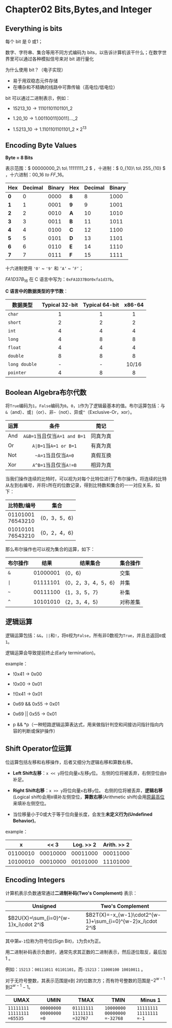 <head>
   <script>
  MathJax = {
    tex: {
      inlineMath: [['$', '$'], ['\\(', '\\)']]
    }
  };
</script>
<script src="https://cdn.jsdelivr.net/npm/mathjax@3/es5/tex-mml-chtml.js" async></script>
</head>

# Chapter02 Bits,Bytes,and Integer

## Everything is bits

每个 bit 是 0 或1；

数字、字符串、集合等用不同方式编码为 bits，以告诉计算机该干什么；在数字世界里可以通过各种模拟信号来对 bit 进行量化

为什么使用 bit？（电子实现）

- 易于用双稳态元件存储
- 在嘈杂和不精确的线路中可靠传输（高电位/低电位）

bit 可以通过二进制表示，例如：

- $15213\_{10}\rightarrow 11101101101101\_{2}$

- $1.20\_{10}\rightarrow 1.00110011[0011]...\_{2}$

- $1.5213\_{10}\rightarrow 1.1101101101101\_2\times2^{13}$

## Encoding Byte Values

**Byte = 8 Bits**

表示范围：$ 00000000\_2\ to\ 11111111\_2 $ ，十进制：$ 0\_{10}\ to\ 255\_{10} $ ，十六进制：$00\_{16}\ to\ FF\_{16}$。

| Hex   | Decimal | Binary | Hex   | Decimal | Binary |
| ----- | ------- | ------ | ----- | ------- | ------ |
| **0** | 0       | 0000   | **8** | 8       | 1000   |
| **1** | 1       | 0001   | **9** | 9       | 1001   |
| **2** | 2       | 0010   | **A** | 10      | 1010   |
| **3** | 3       | 0011   | **B** | 11      | 1011   |
| **4** | 4       | 0100   | **C** | 12      | 1100   |
| **5** | 5       | 0101   | **D** | 13      | 1101   |
| **6** | 6       | 0110   | **E** | 14      | 1110   |
| **7** | 7       | 0111   | **F** | 15      | 1111   |

十六进制使用 `'0'` ~ `'9'` 和 `’A‘` ~ `’F‘`；

$FA1D37B_{16}$ 在 C 语言中写为：`0xFA1D37B`or`0xfa1d37b`。

**C 语言中的数据类型的字节数**：

| 数据类型          | Typical 32-bit | Typical 64-bit | x86-64 |
| ------------- |:--------------:|:--------------:|:------:|
| `char`        | 1              | 1              | 1      |
| `short`       | 2              | 2              | 2      |
| `int`         | 4              | 4              | 4      |
| `long`        | 4              | 8              | 8      |
| `float`       | 4              | 4              | 4      |
| `double`      | 8              | 8              | 8      |
| `long double` | -              | -              | 10/16  |
| `pointer`     | 4              | 8              | 8      |

## Boolean Algebra布尔代数

将`True`编码为`1`，`False`编码为`0`。`0`，`1`作为了逻辑最基本的值。布尔运算包括：与`&`（and）、或`|`（or）、非`~`（not）、异或`^`（Exclusive-Or，xor）。

| 运算  | 条件                       | 简记   |
| --- |:------------------------:| ---- |
| And | `A&B=1`当且仅当`A=1 and B=1` | 同真为真 |
| Or  | `A\|B=1`当`A=1 or B=1`    | 有真为真 |
| Not | `~A=1`当且仅当`A=0`          | 真假互换 |
| Xor | `A^B=1`当且仅当`A!=B`        | 相异为真 |

当我们操作连续的比特时，可以视为对每个比特位进行了布尔操作。将连续的比特从左到右编号，并将`1`所在的位数记录，得到比特数和集合的一一对应关系，如下：

| 比特数/编号                | 集合        |
| --------------------- | --------- |
| 01101001<br/>76543210 | {0，3，5，6} |
| 01010101<br/>76543210 | {0，2，4，6} |

那么布尔操作也可以视为集合的运算，如下：

| 布尔操作 | 结果       | 结果集合          | 集合操作 |
| ---- | -------- | ------------- | ---- |
| `&`  | 01000001 | {0，6}         | 交集   |
| `\|` | 01111101 | {0，2，3，4，5，6} | 并集   |
| `~`  | 00111100 | {1，3，5，7}     | 补集   |
| `^`  | 10101010 | {2，3，4，5}     | 对称差集 |

## 逻辑运算

逻辑运算包括：`&&`，`||`和`!`，将`0`视为`False`，所有非0数视为`True`，并且总返回`0`或`1`。

逻辑运算会导致提前终止(Early termination)。

example：

- !0x41 -> 0x00

- !0x00 -> 0x01

- !!0x41 -> 0x01

- 0x69 && 0x55 -> 0x01

- 0x69 || 0x55 -> 0x01

- p && *p（一种短路逻辑运算表达式，用来做指针判空和间接访问指针指向内容的判断或保护操作）

## Shift Operator位运算

位运算包括左移和右移操作，后者又细分为逻辑右移和算数右移。

- **Left Shift左移**：`x << y`将位向量`x`左移`y`位。
  左侧的位将被丢弃，右侧空位由`0`补足。

- **Right Shift右移**：`x >> y`将位向量`x`右移`y`位。
  右侧的位将被丢弃，**逻辑右移**(Logical shift)会用`0`填补左侧空位，**算数右移**(Arithmetic shift)会用<u>原最高位</u>来填补左侧空位。

- 当位移量小于0或大于等于位向量长度，会发生**未定义行为(Undefined Behavior)**。

example：

| x        | << 3     | Log. >> 2 | Arith. >> 2 |
| -------- | -------- | --------- | ----------- |
| 01100010 | 00010000 | 00011000  | 00011000    |
| 10100010 | 00010000 | 00101000  | 11101000    |

## Encoding Integers

计算机表示负数通常通过**二进制补码(Two's Complement)** 表示：

| Unsigned                              | Two's Complement                                           |
| ------------------------------------- | ---------------------------------------------------------- |
| $B2U(X)=\sum_{i=0}^{w-1}x_i\cdot 2^i$ | $B2T(X)=-x_{w-1}\cdot2^{w-1}+\sum_{i=0}^{w-2}x_i\cdot 2^i$ |

其中第`w-1`位称为符号位(Sign Bit)，`1`为负`0`为正。

用二进制补码表示负数时，通常先求其正数的二进制表示，然后逐位取反，最后加 1 。

例如：`15213`：`00111011 01101101`，而`-15213`：`11000100 10010011` 。

对于无符号整数，其表示范围是`0`到 2的位数次方；而有符号整数的范围是$-2^{w-1}$到$2^{w-1}-1$。

| UMAX                             | UMIN                         | TMAX                             | TMIN                              | Minus 1                       |
| -------------------------------- | ---------------------------- | -------------------------------- | --------------------------------- | ----------------------------- |
| `11111111 11111111`<br/>`=65535` | `00000000 00000000`<br/>`=0` | `01111111 11111111`<br/>`=32767` | `10000000 00000000`<br/>`=-32768` | `11111111 11111111`<br/>`=-1` |
